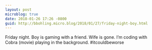 ```yaml
---
layout: post
microblog: true
date: 2018-01-26 17:26 -0800
guid: http://bbohling.micro.blog/2018/01/27/friday-night-boy.html
---
```

Friday night. Boy is gaming with a friend. Wife is gone. I’m coding with Cobra (movie) playing in the background. #itcouldbeworse

